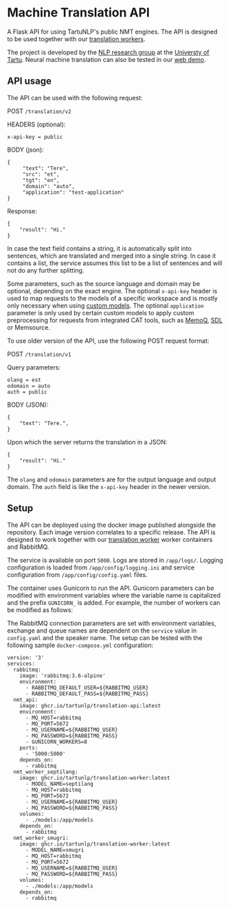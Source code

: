 # Machine Translation API

A Flask API for using TartuNLP's public NMT engines. The API is designed to be used together with our 
[translation workers](https://github.com/TartuNLP/translation-worker).

The project is developed by the [NLP research group](https://tartunlp.ai) at the [Universty of Tartu](https://ut.ee).
Neural machine translation can also be tested in our [web demo](https://translate.ut.ee/).

## API usage

The API can be used with the following request:

POST `/translation/v2`

HEADERS (optional):

```
x-api-key = public
```

BODY (json):

```
{
     "text": "Tere",
     "src": "et",
     "tgt": "en",
     "domain": "auto",
     "application": "test-application"
}
```

Response:

```
{
    "result": "Hi."
}
```

In case the text field contains a string, it is automatically split into sentences, which are translated and merged into
a single string. In case it contains a list, the service assumes this list to be a list of sentences and will not do any
further splitting.

Some parameters, such as the source language and domain may be optional, depending on the exact engine. The optional
`x-api-key` header is used to map requests to the models of a specific workspace and is mostly only necessary when using
[custom models](https://translate.ut.ee/collaboration). The optional `application` parameter is only used by certain
custom models to apply custom preprocessing for requests from integrated CAT tools, such as
[MemoQ](https://github.com/TartuNLP/MemoQ-Neurotolge-Plugin),
[SDL](https://github.com/TartuNLP/SDL-Neurotolge-Plugin) or Memsource.

To use older version of the API, use the following POST request format:

POST `/translation/v1`

Query parameters:
```
olang = est
odomain = auto
auth = public
```

BODY (JSON):

```
{
    "text": "Tere.",
}
```

Upon which the server returns the translation in a JSON:
```
{
    "result": "Hi."
}
```

The `olang` and `odomain` parameters are for the output language and output domain. The `auth` field is like the 
`x-api-key` header in the newer version.

## Setup

The API can be deployed using the docker image published alongside the repository. Each image version correlates to
a specific release. The API is designed to work together with our
[translation worker](https://github.com/TartuNLP/translation-worker) worker containers and RabbitMQ.

The service is available on port `5000`. Logs are stored in `/app/logs/`. Logging configuration is loaded from
`/app/config/logging.ini` and service configuration from `/app/config/config.yaml` files.

The container uses Gunicorn to run the API. Gunicorn parameters can be modified with environment variables where
the variable name is capitalized and the prefix `GUNICORN_` is added. For example, the number of workers can be modified
as follows:

The RabbitMQ connection parameters are set with environment variables, exchange and queue names are dependent on the
`service` value in `config.yaml` and the speaker name. The setup can be tested with the following sample
`docker-compose.yml` configuration:

```
version: '3'
services:
  rabbitmq:
    image: 'rabbitmq:3.6-alpine'
    environment:
      - RABBITMQ_DEFAULT_USER=${RABBITMQ_USER}
      - RABBITMQ_DEFAULT_PASS=${RABBITMQ_PASS}
  nmt_api:
    image: ghcr.io/tartunlp/translation-api:latest
    environment:
      - MQ_HOST=rabbitmq
      - MQ_PORT=5672
      - MQ_USERNAME=${RABBITMQ_USER}
      - MQ_PASSWORD=${RABBITMQ_PASS}
      - GUNICORN_WORKERS=8
    ports:
      - '5000:5000'
    depends_on:
      - rabbitmq
  nmt_worker_septilang:
    image: ghcr.io/tartunlp/translation-worker:latest
      - MODEL_NAME=septilang
      - MQ_HOST=rabbitmq
      - MQ_PORT=5672
      - MQ_USERNAME=${RABBITMQ_USER}
      - MQ_PASSWORD=${RABBITMQ_PASS}
    volumes:
      - ./models:/app/models
    depends_on:
      - rabbitmq
  nmt_worker_smugri:
    image: ghcr.io/tartunlp/translation-worker:latest
      - MODEL_NAME=smugri
      - MQ_HOST=rabbitmq
      - MQ_PORT=5672
      - MQ_USERNAME=${RABBITMQ_USER}
      - MQ_PASSWORD=${RABBITMQ_PASS}
    volumes:
      - ./models:/app/models
    depends_on:
      - rabbitmq
```